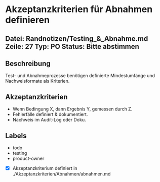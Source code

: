 # Akzeptanzkriterien für Abnahmen definieren
Datei: Randnotizen/Testing_&_Abnahme.md
Zeile: 27
Typ: PO
Status: Bitte abstimmen
---

## Beschreibung
Test- und Abnahmeprozesse benötigen definierte Mindestumfänge und Nachweisformate als Kriterien.

## Akzeptanzkriterien
- Wenn Bedingung X, dann Ergebnis Y, gemessen durch Z.
- Fehlerfälle definiert & dokumentiert.
- Nachweis im Audit-Log oder Doku.

## Labels
- todo
- testing
- product-owner

- [x] Akzeptanzkriterium definiert in ./Akzeptanzkriterien/Abnahmen/abnahmen.md
